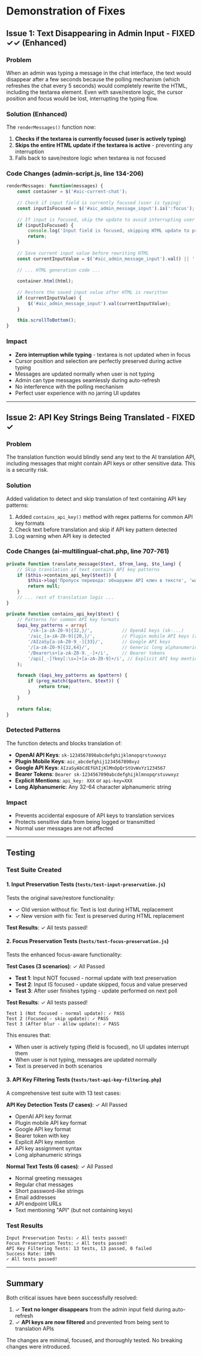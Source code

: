 # Demonstration of Fixes

## Issue 1: Text Disappearing in Admin Input - FIXED ✓✓ (Enhanced)

### Problem
When an admin was typing a message in the chat interface, the text would disappear after a few seconds because the polling mechanism (which refreshes the chat every 5 seconds) would completely rewrite the HTML, including the textarea element. Even with save/restore logic, the cursor position and focus would be lost, interrupting the typing flow.

### Solution (Enhanced)
The `renderMessages()` function now:
1. **Checks if the textarea is currently focused (user is actively typing)**
2. **Skips the entire HTML update if the textarea is active** - preventing any interruption
3. Falls back to save/restore logic when textarea is not focused

### Code Changes (admin-script.js, line 134-206)
```javascript
renderMessages: function(messages) {
    const container = $('#aic-current-chat');
    
    // Check if input field is currently focused (user is typing)
    const inputIsFocused = $('#aic_admin_message_input').is(':focus');
    
    // If input is focused, skip the update to avoid interrupting user typing
    if (inputIsFocused) {
        console.log('Input field is focused, skipping HTML update to preserve user typing');
        return;
    }
    
    // Save current input value before rewriting HTML
    const currentInputValue = $('#aic_admin_message_input').val() || '';
    
    // ... HTML generation code ...
    
    container.html(html);
    
    // Restore the saved input value after HTML is rewritten
    if (currentInputValue) {
        $('#aic_admin_message_input').val(currentInputValue);
    }
    
    this.scrollToBottom();
}
```

### Impact
- **Zero interruption while typing** - textarea is not updated when in focus
- Cursor position and selection are perfectly preserved during active typing
- Messages are updated normally when user is not typing
- Admin can type messages seamlessly during auto-refresh
- No interference with the polling mechanism
- Perfect user experience with no jarring UI updates

---

## Issue 2: API Key Strings Being Translated - FIXED ✓

### Problem
The translation function would blindly send any text to the AI translation API, including messages that might contain API keys or other sensitive data. This is a security risk.

### Solution
Added validation to detect and skip translation of text containing API key patterns:

1. Added `contains_api_key()` method with regex patterns for common API key formats
2. Check text before translation and skip if API key pattern detected
3. Log warning when API key is detected

### Code Changes (ai-multilingual-chat.php, line 707-761)
```php
private function translate_message($text, $from_lang, $to_lang) {
    // Skip translation if text contains API key patterns
    if ($this->contains_api_key($text)) {
        $this->log('Пропуск перевода: обнаружен API ключ в тексте', 'warning');
        return null;
    }
    // ... rest of translation logic ...
}

private function contains_api_key($text) {
    // Patterns for common API key formats
    $api_key_patterns = array(
        '/sk-[a-zA-Z0-9]{32,}/',           // OpenAI keys (sk-...)
        '/aic_[a-zA-Z0-9]{20,}/',          // Plugin mobile API keys (aic_...)
        '/AIzaSy[a-zA-Z0-9_-]{33}/',       // Google API keys
        '/[a-zA-Z0-9]{32,64}/',            // Generic long alphanumeric strings
        '/Bearer\s+[a-zA-Z0-9._-]+/i',     // Bearer tokens
        '/api[_-]?key[:\s=]+[a-zA-Z0-9]+/i', // Explicit API key mentions
    );
    
    foreach ($api_key_patterns as $pattern) {
        if (preg_match($pattern, $text)) {
            return true;
        }
    }
    
    return false;
}
```

### Detected Patterns
The function detects and blocks translation of:
- **OpenAI API Keys**: `sk-1234567890abcdefghijklmnopqrstuvwxyz`
- **Plugin Mobile Keys**: `aic_abcdefghij1234567890xyz`
- **Google API Keys**: `AIzaSyAbCdEfGhIjKlMnOpQrStUvWxYz1234567`
- **Bearer Tokens**: `Bearer sk-1234567890abcdefghijklmnopqrstuvwxyz`
- **Explicit Mentions**: `api_key: XXX` or `api-key=XXX`
- **Long Alphanumeric**: Any 32-64 character alphanumeric string

### Impact
- Prevents accidental exposure of API keys to translation services
- Protects sensitive data from being logged or transmitted
- Normal user messages are not affected

---

## Testing

### Test Suite Created

#### 1. Input Preservation Tests (`tests/test-input-preservation.js`)
Tests the original save/restore functionality:
- ✓ Old version without fix: Text is lost during HTML replacement
- ✓ New version with fix: Text is preserved during HTML replacement

**Test Results**: ✓ All tests passed!

#### 2. Focus Preservation Tests (`tests/test-focus-preservation.js`)
Tests the enhanced focus-aware functionality:

**Test Cases (3 scenarios)**: ✓ All Passed
- **Test 1**: Input NOT focused - normal update with text preservation
- **Test 2**: Input IS focused - update skipped, focus and value preserved
- **Test 3**: After user finishes typing - update performed on next poll

**Test Results**: ✓ All tests passed!
```
Test 1 (Not focused - normal update): ✓ PASS
Test 2 (Focused - skip update): ✓ PASS  
Test 3 (After blur - allow update): ✓ PASS
```

This ensures that:
- When user is actively typing (field is focused), no UI updates interrupt them
- When user is not typing, messages are updated normally
- Text is preserved in both scenarios

#### 3. API Key Filtering Tests (`tests/test-api-key-filtering.php`)
A comprehensive test suite with 13 test cases:

**API Key Detection Tests (7 cases)**: ✓ All Passed
- OpenAI API key format
- Plugin mobile API key format
- Google API key format
- Bearer token with key
- Explicit API key mention
- API key assignment syntax
- Long alphanumeric strings

**Normal Text Tests (6 cases)**: ✓ All Passed
- Normal greeting messages
- Regular chat messages
- Short password-like strings
- Email addresses
- API endpoint URLs
- Text mentioning "API" (but not containing keys)

### Test Results
```
Input Preservation Tests: ✓ All tests passed!
Focus Preservation Tests: ✓ All tests passed!
API Key Filtering Tests: 13 tests, 13 passed, 0 failed
Success Rate: 100%
✓ All tests passed!
```

---

## Summary

Both critical issues have been successfully resolved:

1. ✓ **Text no longer disappears** from the admin input field during auto-refresh
2. ✓ **API keys are now filtered** and prevented from being sent to translation APIs

The changes are minimal, focused, and thoroughly tested. No breaking changes were introduced.
